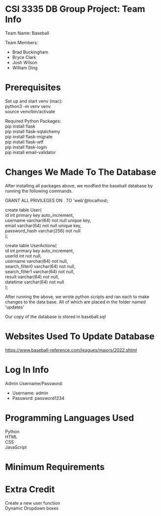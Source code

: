 # CSI 3335 DB Group Project: Team Info
Team Name: Baseball

Team Members:
- Brad Buckingham
- Bryce Clark
- Josh Wilson
- William Ding

# Prerequisites
Set up and start venv (mac): \
python3 -m venv venv \
source venv/bin/activate

Required Python Packages:\
pip install flask \
pip install flask-sqlalchemy \
pip install flask-migrate \
pip install flask-wtf \
pip install flask-login \
pip install email-validator

# Changes We Made To The Database
After installing all packages above, we modfied the baseball database by running the following commands.


GRANT ALL PRIVILEGES ON *.* TO 'web'@localhost;

create table User( \
id int primary key auto_increment, \
username varchar(64) not null unique key, \
email varchar(64) not null unique key, \
password_hash varchar(256) not null \
);

create table UserActions( \
id int primary key auto_increment, \
userId int not null, \
username varchar(64) not null, \
search_filter0 varchar(64) not null, \
search_filter1 varchar(64) not null, \
result varchar(64) not null, \
datetime varchar(64) not null \
);

After running the above, we wrote python scripts and ran each to make changes to the data base. All of which are placed in the folder named 'updates'


Our copy of the database is stored in baseball.sql


# Websites Used To Update Database
https://www.baseball-reference.com/leagues/majors/2022.shtml

# Log In Info
Admin Username/Password:
- Username: admin
- Password: password1234


# Programming Languages Used
Python \
HTML \
CSS \
JavaScript

# Minimum Requirements


# Extra Credit
Create a new user function \
Dynamic Dropdown boxes


